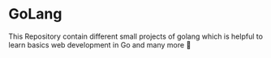 # GoLang
This Repository contain different small projects of golang which is helpful to learn basics web development in Go and many more 🚀
